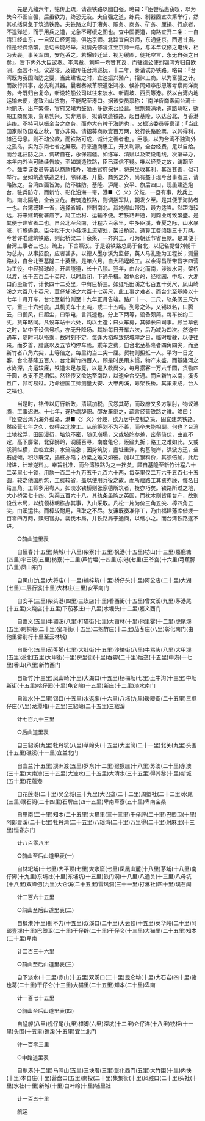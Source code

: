 <!-- { "loadSidebar": true } -->
　　先是光绪六年，铭传上疏，请造铁路以图自强。略曰：『臣尝私患窃叹，以为失今不图自强，后虽欲为，终恐无及。夫自强之道，练兵、制器固宜次第举行，然其机括莫急于筑造铁路。夫铁路之利于漕务、赈务、商务、矿务、厘捐、行旅者，不遑殚述，而于用兵之道，尤急不可缓之图也。查中国要道，南路宜开二条：一自清江经山东，一自汉口经河南，俱达京师。北路宜自京师，东通盛京，西通甘肃。惟是经费浩繁，急切未能尽举。拟请先修清江至京师一路，与本年议修之电线，相为表裹。事关军国，安危系之。若辗转迁延，视为缓图，徒托空言，永无自强之日矣』。旨下内外大臣议奏。李鸿章、刘坤一均赞其议，而驻德公使刘锡鸿方归自欧洲，亟言不可。议遂寝。及铭传任台湾巡抚，十二年，奏请试办铁路。略曰：『台湾既为我国海防之要，当此建省之时，宜速振兴殖产，招徕工商。以为富强之计。而欲行其事，必先利其器。曩者奏派革职道张鸿禄、候补同知李彤恩等考察南洋商务。今既归台复命，新设轮船公司以往来淡水、新嘉坡、西贡等港。然以台湾内地运输未便，遂致沿山货物，不能配至港口。据该委员禀称：「南洋侨商素闻台湾士地肥沃，出产繁盛，官府又竭力鼓励，多欲来台经营。然荆棘满地，道路崎呕，欲期工商聚集，贸易勃兴，实非易事。拟请筑造铁路，起自基隆，以达台北，与香港连络。不特可以振全台之商务，而亦大有裨于海防也」。又据该委员等禀请：「当此国家财政国难之秋，官办非易。请招募商款壹百万两，发行铁路股票，以其得利，摊还母息。则不动公款，而铁路可成，诚计之善者也」。臣愚，以为台湾不独海外之孤岛，实为东南七省之屏蔽。将来通商惠工，开关利源，全台经费，足以自给。而台北驻防之兵，调转自在，永保岩疆。如练军、清赋以及架设电线，次第举办，本年内外当可陆续告竣。至如筑造铁路，臣已深信不疑。唯以经费之故，踌蹰至今。兹幸该委员等请以商款措办，唯由官府保护，将来坐收其利，其议甚善，似可举行。至如筑造铁造之利，除驿递、开垦、商务之外，尚有益于现今台事者三，请略陈之。台湾四面皆海，防不胜防。基隆、沪尾、安平、旗后四口，现虽建造炮台，驻兵防守，而新竹、彰化沿海一带，港■〈氵义〉分歧，一旦有事，敌兵上陆，南北隔绝，全台立危。若筑造铁路，则调拨军队，朝发夕至。是其便于海防者一也。台湾既建一省，选择省城，控制南北。其地襟山带海，最为适当。然距海较远，将来建筑衙署庙宇，鸠工治材、运输不便。若铁路开通，则商业可致繁盛。是其便于建省者二也。自台北至台南，计程六百余里，中多臣溪，春夏之际，山水暴涨，行旅遏绝。臣今拟于大小各溪上流窄处，架设桥梁，通算工费须银三十万两。今若许准建筑铁路，则此桥梁二十余条，一齐兴工，可为朝廷节省巨款。是其便于台湾工事者三也』。疏上，下旨照议。于是设铁路总局于台北，以记名提督刘朝干为总办，从事招股，应者甚多。以德人墨尔溪为监督，英人马礼逊为工程长；测量路线，自台北至基隆二十英里。是年六月，自大稻埕起工。以余得昌所带昌字四营为工役。中经狮球岭，开凿隧道，长十八锁。翌年，由台北而南，涉淡水河，架桥以渡，长千五百二十英尺，以时启闭，下通舟楫。越龟仑岭，经桃园、中坜、大湖口而至新竹，计长四十二英里，中有巨桥三。如红毛田溪之七百五十英尺，凤山崎溪之六百八十英尺，荳仔埔溪之六百十七英尺，此工事之难者。而台北至基隆以十七年十月开车，台北至新竹则至十九年正月告竣。路广十一、二尺，轨条阔三尺六寸，重三十六封度。其机关车十五吨，或二十五吨。列号之外，又锡以名，曰腾云，曰御风，曰超尘，曰掣电，言其速也。分上下两等，设备颇简。每车长约二丈，货车略同。凡设车站十六处，均以土造；曰火车房，其驿长曰司事。顾当草创之时，站中不设信号机，亦无升降场。其始每日开车六次，后乃减为四次。然途中遇车，随时可以搭乘，故时刻不定。每逢大稻埕致祭城隍之日，临时增驶，以便往来。而岁首、腊底以及五节均停车焉。乘车之费，自台北至基隆者四角四尖，而至新竹者八角六尖，上等倍之，每里约当二尖一厘。货物则担抵一人。平均一日之客，台北基隆五百人，台北新竹四百人。顾是时民用未惯，物产未盛，而基隆河之水尚深，舟运较廉，铁道未足与竞，以是入款尚少，每月搭客一万六千圆，货物四千圆，收支不足相偿。然铭传又欲达至南路，以速全台交通。而自新竹以南，溪多且广，非可易过。乃命德国工师测量大安、大甲两溪，筹架铁桥。其策果成，台人之福也。

　　当是时，铭传以厉行新政，清赋加税，民怨其苛，而政府又多方掣肘，物议沸腾，工事迟进。十七年，遂称病辞职。邵友濂继之，疏言经营铁路之难。略曰：『臣查台湾为海外孤岛，港■〈氵义〉分歧，欲为居中控制之策，固宜建筑铁路。然经营七年之久，仅得台北竣工。从前筹划不为不善，而卒未能相副。何也？台湾土地松浮，田园漫衍，培筑不密，随见崩塌，又或坡陀参差，峦壑倚伏，曲直不定，高下靡常，北穿狮岭，洞隧百寻，南度龟仑，阪踰九折；路工之难如此。又或溪涧纵横，宜临宜束，水流湍急；因势筑防，矗址重渊，构基陡岸，洪波方迅，垒石旋倾，积沙既深，插桩亦陷；桥梁之难又如彼。加以工银料价，其须倍加，此后增进，计难逆料』。奉旨批准，而台湾铁路为之一挫矣。顾自基隆至新竹计程六十二英里七十锁，用款一百二十九万五千九百六十两，每英里仅二万六千五百七十五圆，较之他国所筑，工费较省，盖以使用兵役之故。而所雇路工其资亦廉，每名日给三角。工师多用粤人，如淡水铁桥则张家德所筑者，技亦巧矣。铁路所过之地，大小桥梁七十四、沟渠五百六十八。其轨条虽购之英国，而枕木则皆用台产，故别设伐木局，以统领林朝栋办其事，入山采取。凡松一片为价三角五尖、樟四角五尖，由溪运往。而樟较耐用，且取之不尽。友濂既奏准停工，乃由福建藩库借拨一百零四万两，赎归官办。裁伐木局，并铁路局于通商，以缩小之。而台湾铁路遂不进。

　　○前山道里表

　　自恒春(十五里)柴城(十八里)柴寮(十五里)枫港(十五里)枋山(十三里)嘉鹿塘(四里)率芒溪(五里)枋寮(十二里)芦竹塭(十四里)东港(七里)王爷宫(十六里)芎蕉脚(八里)凤山东门

　　自凤山(九里)大将庙(十一里)楠梓坑(十里)桥仔头(十里)阿公店(二十里)大湖(七里)二层行溪(十里)大林庄(三里)安平南门

　　自安平(三里)柴头港(四里)三崁店(十里)看西街(十五里)曾文溪(九里)茅港尾(十五里)火烧店(十五里)下茄苳庄(十八里)水堀头(十二里)嘉义西门

　　自嘉义(五里)牛稠溪(八里)打猫街(七里)大莆林(十里)他里雾(十二里)虎尾溪(五里)剌桐巷(二十里)宝斗街(十五里)二抱竹庄(十二里)茄苳庄(八里)彰化南门(由他里雾别行十里至云林城)

　　自彰化(五里)茄苳脚(七里)大肚街(十五里)沙辘街(八里)牛骂头(八里)大甲溪(五里)溪北(五里)大甲街(十里)房里街(十里)吞霄(二十里)后垄(十五里)中港(十七里)香山(八里)新竹西门

　　自新竹(十三里)凤山崎(十里)大湖口(十五里)杨梅坜(七里)土牛沟(十三里)中坜新街(十五里)桃仔园(十里)龟仑岭(十五里)新庄(十二里)淡水南门

　　自淡水(十二里)锡口(十五里)水返脚(十六里)八堵(九里)暖暖街(二十五里)三爪仔庄(八里)龙潭堵(十五里)三貂岭(二十五里)三貂溪

　　计七百九十三里

　　○后山道里表

　　自三貂溪(九里)牡丹坑(八里)草岭头(十五里)大里简(二十一里)北关(九里)头围(十五里)礁溪(十一里)宜兰北门

　　自宜兰(十五里)溪洲渡(五里)罗东(十二里)猴猴庄(十八里)苏澳(二十里)东澳(三十里)大南澳(三十五里)大浊水(二十五里)大清水(三十五里)得其黎(十里)新城(五十里)花莲港

　　自花莲港(二十里)吴全城(三十九里)大巴垄(二十二里)周塱社(二十二里)水尾(三里)璞石阁(二十四里)石牌庄(四十五里)卑南草寮(五十里)卑南宝桑

　　自卑南(二十里)知本(二十五里)大猫里(三十三里)千仔辟(二十里)巴塱卫(十里)阿郎壹溪(二十七里)牡丹湾(二十五里)八瑶湾(二十里)万里得(二十里)射麻里(十三里)恒春东门

　　计八百零八里

　　○前山至后山道里表(一)

　　自林圯埔(十七里)大平顶(七里)大水窟(七里)凤凰山麓(十八里)茅埔(十八里)南仔脚(十九里)东埔社(十里)东埔坑(十五里)铁门洞(十八里)八通关(十三里)八母坑(十八里)双峰仞(九里)大仑溪(二十五里)雷风洞(三十一里)打淋社(四十里)璞石阁

　　计二百六十五里

　　○前山至后山道里表(二)

　　自枫港(十里)射不力(十五里)双溪口(二十里)大云顶(十五里)英华岭(二十里)阿郎壹溪(十里)巴塱卫(二十里)干仔辟(二十里)干仔仑(十三里)大猫里(二十五里)知本(二十里)卑南

　　计二百三十六里

　　○前山至后山道里表(三)

　　自下淡水(十二里)赤山(十五里)双溪口(二十里)昆仑坳(十里)大石岩(四十里)诸也葛(二十里)干仔仑(十三里)大猫里(二十五里)知本(二十里)卑南

　　计一百七十五里

　　○前山至后山道里表(四)

　　自艋舺(八里)枧仔尾(九里)樟脚(六里)深坑(十二里)仑仔洋(十八里)铳柜(十一里)头围(十五里)礁溪(十五里)宜兰北门

　　计一百零三里

　　○中路道里表

　　自鹿港(十二里)马鸣山(五里)三块厝(三里)彰化西门(五里)大竹围(十里)内快(十里)本县庄(十里)营盘口(五里)南投(二十里)集集街(十里)风谾口(二十里)头社(十里)水社(十里)新城(十里)白叶岭(十里)埔里社

　　计一百五十里

　　航运

